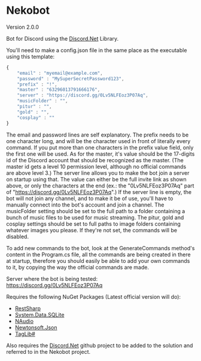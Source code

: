 # Nekobot
Version 2.0.0

Bot for Discord using the [Discord.Net](https://github.com/RogueException/Discord.Net) Library.

You'll need to make a config.json file in the same place as the executable using this template:

```javascript
{
	"email" : "myemail@example.com",
	"password" : "MySuperSecretPassword123",
	"prefix" : "!",
	"master" : "63296013791666176",
    "server" : "https://discord.gg/0Lv5NLFEoz3P07Aq",
    "musicFolder" : "",
    "pitur" : "",
    "gold" : "",
    "cosplay" : ""
}
```

The email and password lines are self explanatory.
The prefix needs to be one character long, and will be the character used in front of literally every command. 
If you put more than one characters in the prefix value field, only the first one will be used.
As for the master, it's value should be the 17-digits id of the Discord account that should be recognized as the master. (The master id gets a level 10 permission level, although no official commands are above level 3.)
The server line allows you to make the bot join a server on startup using that. The value can either be the full invite link as shown above, or only the characters at the end (ex.: the "0Lv5NLFEoz3P07Aq" part of "https://discord.gg/0Lv5NLFEoz3P07Aq".)
If the server line is empty, the bot will not join any channel, and to make it be of use, you'll have to manually connect into the bot's account and join a channel.
The musicFolder setting should be set to the full path to a folder containing a bunch of music files to be used for music streaming.
The pitur, gold and cosplay settings should be set to full paths to image folders containing whatever images you please. If they're not set, the commands will be disabled.

To add new commands to the bot, look at the GenerateCommands method's content in the Program.cs file, all the commands are being created in there at startup, therefore you should easily be able to add your own commands to it, by copying the way the official commands are made.

Server where the bot is being tested: https://discord.gg/0Lv5NLFEoz3P07Aq

Requires the following NuGet Packages (Latest official version will do):
- [RestSharp](https://www.nuget.org/packages/RestSharp)
- [System.Data.SQLite](https://www.nuget.org/packages/System.Data.SQLite/)
- [NAudio](https://www.nuget.org/packages/NAudio)
- [Newtonsoft.Json](https://www.nuget.org/packages/Newtonsoft.Json)
- [TagLib#](https://www.nuget.org/packages/taglib)

Also requires the [Discord.Net](https://github.com/RogueException/Discord.Net) github project to be added to the solution and referred to in the Nekobot project.